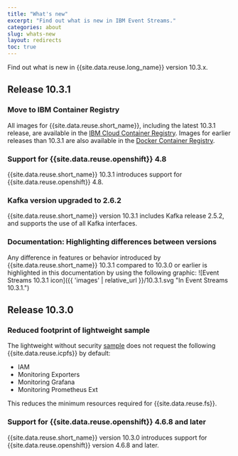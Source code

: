 ```yaml
---
title: "What's new"
excerpt: "Find out what is new in IBM Event Streams."
categories: about
slug: whats-new
layout: redirects
toc: true
---
```


Find out what is new in {{site.data.reuse.long_name}} version 10.3.x.

## Release 10.3.1

### Move to IBM Container Registry 

All images for {{site.data.reuse.short_name}}, including the latest 10.3.1 release, are available in the [IBM Cloud Container Registry](https://icr.io). Images for earlier releases than 10.3.1 are also available in the [Docker Container Registry](https://docker.io).

### Support for {{site.data.reuse.openshift}} 4.8

{{site.data.reuse.short_name}} 10.3.1 introduces support for {{site.data.reuse.openshift}} 4.8.

### Kafka version upgraded to 2.6.2

{{site.data.reuse.short_name}} version 10.3.1 includes Kafka release 2.5.2, and supports the use of all Kafka interfaces.

### Documentation: Highlighting differences between versions

Any difference in features or behavior introduced by {{site.data.reuse.short_name}} 10.3.1 compared to 10.3.0 or earlier is highlighted in this documentation by using the following graphic: ![Event Streams 10.3.1 icon]({{ 'images' | relative_url }}/10.3.1.svg "In Event Streams 10.3.1.")

## Release 10.3.0

### Reduced footprint of lightweight sample

The lightweight without security [sample](../../installing/planning/#development-deployments) does not request the following {{site.data.reuse.icpfs}} by default:
- IAM
- Monitoring Exporters
- Monitoring Grafana
- Monitoring Prometheus Ext

This reduces the minimum resources required for {{site.data.reuse.fs}}.

### Support for {{site.data.reuse.openshift}} 4.6.8 and later

{{site.data.reuse.short_name}} version 10.3.0 introduces support for {{site.data.reuse.openshift}} version 4.6.8 and later.
